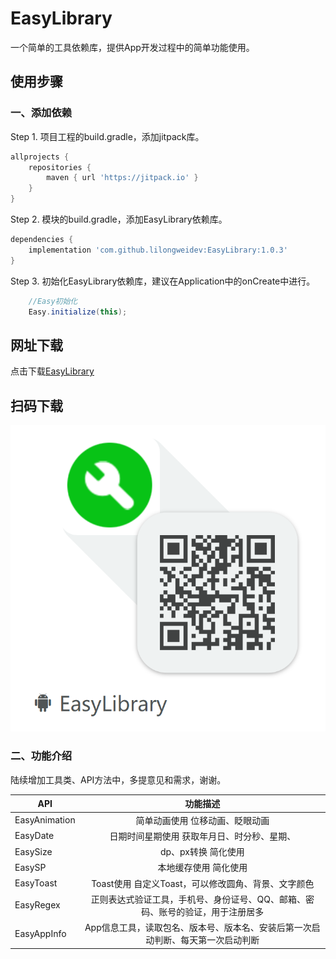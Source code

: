 # EasyLibrary

一个简单的工具依赖库，提供App开发过程中的简单功能使用。

## 使用步骤

### 一、添加依赖

Step 1. 项目工程的build.gradle，添加jitpack库。

```groovy
allprojects {
	repositories {
		maven { url 'https://jitpack.io' }
	}
}
```
  
Step 2. 模块的build.gradle，添加EasyLibrary依赖库。

```groovy
dependencies {
	implementation 'com.github.lilongweidev:EasyLibrary:1.0.3'
}
```

Step 3. 初始化EasyLibrary依赖库，建议在Application中的onCreate中进行。

```java
    //Easy初始化
    Easy.initialize(this);
```

## 网址下载

点击下载[EasyLibrary](http://d.cc53.cn/1pgd)<br>

## 扫码下载
![下载图片](https://github.com/lilongweidev/EasyLibrary/blob/master/picture/code.png)<br>

### 二、功能介绍

陆续增加工具类、API方法中，多提意见和需求，谢谢。


 API      | 功能描述     
 -------- | :-----------:  
 EasyAnimation     | 简单动画使用 位移动画、眨眼动画
 EasyDate     | 日期时间星期使用 获取年月日、时分秒、星期、
 EasySize     | dp、px转换  简化使用
 EasySP     | 本地缓存使用  简化使用
 EasyToast  | Toast使用 自定义Toast，可以修改圆角、背景、文字颜色
 EasyRegex  | 正则表达式验证工具，手机号、身份证号、QQ、邮箱、密码、账号的验证，用于注册居多
 EasyAppInfo  | App信息工具，读取包名、版本号、版本名、安装后第一次启动判断、每天第一次启动判断  
     


